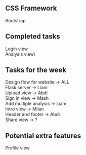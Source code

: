 ## CSS Framework
Bootstrap

## Completed tasks
Login view\
Analysis view\

## Tasks for the week
Design flow for website -> ALL\
Flask server -> Liam\
Upload view -> Abdi\
Sign in view -> Mash\
Add multiple analysis -> Liam\
Intro view -> Milan\
Header and footer -> Abdi\
Share view -> ?

## Potential extra features
Profile view
